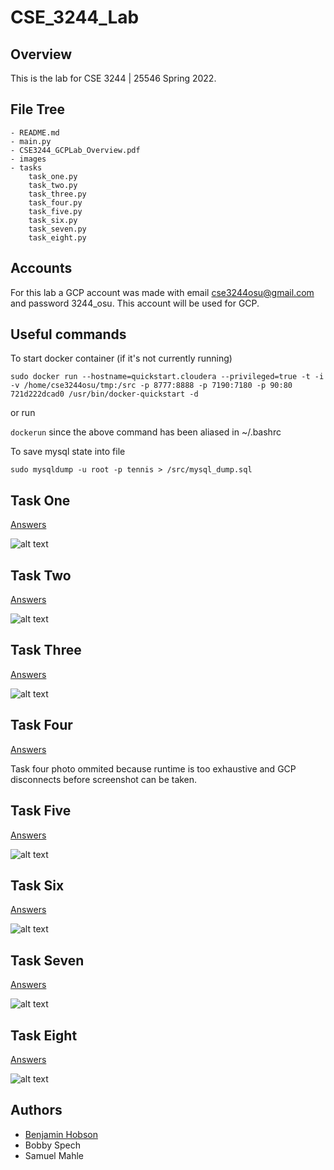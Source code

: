 # CSE_3244_Lab

## Overview
This is the lab for CSE 3244 | 25546 Spring 2022. 

## File Tree
```
- README.md
- main.py
- CSE3244_GCPLab_Overview.pdf
- images
- tasks
    task_one.py
    task_two.py
    task_three.py
    task_four.py
    task_five.py
    task_six.py
    task_seven.py
    task_eight.py
```

## Accounts

For this lab a GCP account was made with email cse3244osu@gmail.com and password 3244_osu. This account will be used for GCP.

## Useful commands

To start docker container (if it's not currently running)

```sudo docker run --hostname=quickstart.cloudera --privileged=true -t -i -v /home/cse3244osu/tmp:/src -p 8777:8888 -p 7190:7180 -p 90:80 721d222dcad0 /usr/bin/docker-quickstart -d```

or run 

```dockerun``` since the above command has been aliased in ~/.bashrc

To save mysql state into file

```sudo mysqldump -u root -p tennis > /src/mysql_dump.sql```

## Task One
[Answers](./tasks/task_one.txt)

![alt text](./images/Task_One.png "Task One Complete")

## Task Two
[Answers](./tasks/task_two.txt)

![alt text](./images/Task_Two.png "Task Two Complete")

## Task Three
[Answers](./tasks/task_three.txt)

![alt text](./images/Task_Three.png "Task Three Complete")

## Task Four
[Answers](./tasks/task_four.txt)

Task four photo ommited because runtime is too exhaustive and GCP disconnects before screenshot can be taken.

## Task Five
[Answers](./tasks/task_five.txt)

![alt text](./images/Task_Five.png "Task Five Complete")

## Task Six
[Answers](./tasks/task_six.txt)

![alt text](./images/Task_Six.png "Task Six Complete")

## Task Seven
[Answers](./tasks/task_seven.txt)

![alt text](./images/Task_Seven.png "Task Seven Complete")

## Task Eight
[Answers](./tasks/task_eight.txt)

![alt text](./images/Task_Eight.png "Task Eight Complete")
    
## Authors

- [Benjamin Hobson](mailto:hobson.89@osu.edu)
- Bobby Spech
- Samuel Mahle